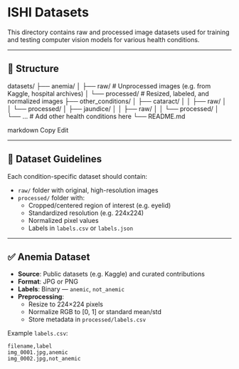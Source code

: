 # ISHI Datasets

This directory contains raw and processed image datasets used for training and testing computer vision models for various health conditions.

---

## 📁 Structure

datasets/
├── anemia/
│ ├── raw/ # Unprocessed images (e.g. from Kaggle, hospital archives)
│ └── processed/ # Resized, labeled, and normalized images
├── other_conditions/
│ ├── cataract/
│ │ ├── raw/
│ │ └── processed/
│ ├── jaundice/
│ │ ├── raw/
│ │ └── processed/
│ └── ... # Add other health conditions here
└── README.md

markdown
Copy
Edit

---

## 🔬 Dataset Guidelines

Each condition-specific dataset should contain:

- `raw/` folder with original, high-resolution images
- `processed/` folder with:
  - Cropped/centered region of interest (e.g. eyelid)
  - Standardized resolution (e.g. 224x224)
  - Normalized pixel values
  - Labels in `labels.csv` or `labels.json`

---

## ✅ Anemia Dataset

- **Source**: Public datasets (e.g. Kaggle) and curated contributions
- **Format**: JPG or PNG
- **Labels**: Binary — `anemic`, `not_anemic`
- **Preprocessing**:
  - Resize to 224×224 pixels
  - Normalize RGB to [0, 1] or standard mean/std
  - Store metadata in `processed/labels.csv`

Example `labels.csv`:

```csv
filename,label
img_0001.jpg,anemic
img_0002.jpg,not_anemic